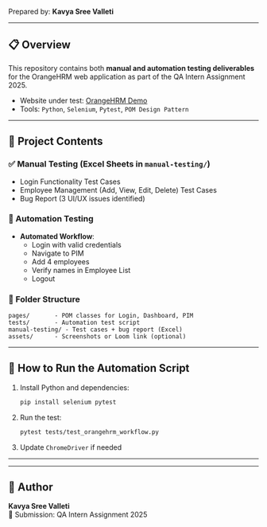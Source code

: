 Prepared by: **Kavya Sree Valleti**

---

## 📋 Overview

This repository contains both **manual and automation testing deliverables** for the OrangeHRM web application as part of the QA Intern Assignment 2025.

- Website under test: [OrangeHRM Demo](https://opensource-demo.orangehrmlive.com/)
- Tools: `Python`, `Selenium`, `Pytest`, `POM Design Pattern`

---

## 📌 Project Contents

### ✅ Manual Testing (Excel Sheets in `manual-testing/`)
- Login Functionality Test Cases
- Employee Management (Add, View, Edit, Delete) Test Cases
- Bug Report (3 UI/UX issues identified)

### 🤖 Automation Testing
- **Automated Workflow**:
  - Login with valid credentials
  - Navigate to PIM
  - Add 4 employees
  - Verify names in Employee List
  - Logout

### 📁 Folder Structure

```
pages/       - POM classes for Login, Dashboard, PIM
tests/       - Automation test script
manual-testing/ - Test cases + bug report (Excel)
assets/      - Screenshots or Loom link (optional)
```

---

## 🚀 How to Run the Automation Script

1. Install Python and dependencies:
   ```bash
   pip install selenium pytest
   ```

2. Run the test:
   ```bash
   pytest tests/test_orangehrm_workflow.py
   ```

3. Update `ChromeDriver` if needed

---

---

## 📌 Author

**Kavya Sree Valleti**  
📅 Submission: QA Intern Assignment 2025
